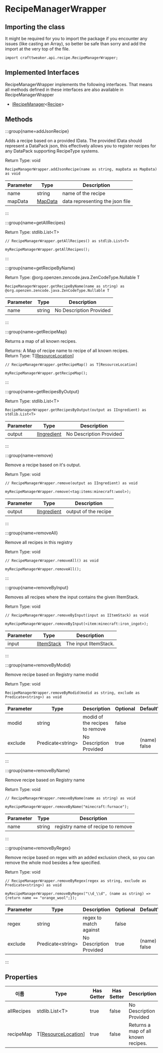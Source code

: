 # RecipeManagerWrapper

## Importing the class

It might be required for you to import the package if you encounter any issues (like casting an Array), so better be safe than sorry and add the import at the very top of the file.
```zenscript
import crafttweaker.api.recipe.RecipeManagerWrapper;
```


## Implemented Interfaces
RecipeManagerWrapper implements the following interfaces. That means all methods defined in these interfaces are also available in RecipeManagerWrapper

- [IRecipeManager](/vanilla/api/recipe/manager/IRecipeManager)&lt;[Recipe](/vanilla/api/recipe/type/Recipe)&gt;

## Methods

:::group{name=addJsonRecipe}

Adds a recipe based on a provided IData. The provided IData should represent a DataPack json, this effectively allows you to register recipes for any DataPack supporting RecipeType systems.

Return Type: void

```zenscript
RecipeManagerWrapper.addJsonRecipe(name as string, mapData as MapData) as void
```

| Parameter | Type                                 | Description                     |
| --------- | ------------------------------------ | ------------------------------- |
| name      | string                               | name of the recipe              |
| mapData   | [MapData](/vanilla/api/data/MapData) | data representing the json file |


:::

:::group{name=getAllRecipes}

Return Type: stdlib.List&lt;T&gt;

```zenscript
// RecipeManagerWrapper.getAllRecipes() as stdlib.List<T>

myRecipeManagerWrapper.getAllRecipes();
```

:::

:::group{name=getRecipeByName}

Return Type: @org.openzen.zencode.java.ZenCodeType.Nullable T

```zenscript
RecipeManagerWrapper.getRecipeByName(name as string) as @org.openzen.zencode.java.ZenCodeType.Nullable T
```

| Parameter | Type   | Description             |
| --------- | ------ | ----------------------- |
| name      | string | No Description Provided |


:::

:::group{name=getRecipeMap}

Returns a map of all known recipes.

Returns: A Map of recipe name to recipe of all known recipes.  
Return Type: T[[ResourceLocation](/vanilla/api/resource/ResourceLocation)]

```zenscript
// RecipeManagerWrapper.getRecipeMap() as T[ResourceLocation]

myRecipeManagerWrapper.getRecipeMap();
```

:::

:::group{name=getRecipesByOutput}

Return Type: stdlib.List&lt;T&gt;

```zenscript
RecipeManagerWrapper.getRecipesByOutput(output as IIngredient) as stdlib.List<T>
```

| Parameter | Type                                               | Description             |
| --------- | -------------------------------------------------- | ----------------------- |
| output    | [IIngredient](/vanilla/api/ingredient/IIngredient) | No Description Provided |


:::

:::group{name=remove}

Remove a recipe based on it's output.

Return Type: void

```zenscript
// RecipeManagerWrapper.remove(output as IIngredient) as void

myRecipeManagerWrapper.remove(<tag:items:minecraft:wool>);
```

| Parameter | Type                                               | Description          |
| --------- | -------------------------------------------------- | -------------------- |
| output    | [IIngredient](/vanilla/api/ingredient/IIngredient) | output of the recipe |


:::

:::group{name=removeAll}

Remove all recipes in this registry

Return Type: void

```zenscript
// RecipeManagerWrapper.removeAll() as void

myRecipeManagerWrapper.removeAll();
```

:::

:::group{name=removeByInput}

Removes all recipes where the input contains the given IItemStack.

Return Type: void

```zenscript
// RecipeManagerWrapper.removeByInput(input as IItemStack) as void

myRecipeManagerWrapper.removeByInput(<item:minecraft:iron_ingot>);
```

| Parameter | Type                                       | Description           |
| --------- | ------------------------------------------ | --------------------- |
| input     | [IItemStack](/vanilla/api/item/IItemStack) | The input IItemStack. |


:::

:::group{name=removeByModid}

Remove recipe based on Registry name modid

Return Type: void

```zenscript
RecipeManagerWrapper.removeByModid(modid as string, exclude as Predicate<string>) as void
```

| Parameter | Type                                | Description                    | Optional | DefaultValue    |
| --------- | ----------------------------------- | ------------------------------ | -------- | --------------- |
| modid     | string                              | modid of the recipes to remove | false    |                 |
| exclude   | Predicate&lt;string&gt; | No Description Provided        | true     | (name) => false |


:::

:::group{name=removeByName}

Remove recipe based on Registry name

Return Type: void

```zenscript
// RecipeManagerWrapper.removeByName(name as string) as void

myRecipeManagerWrapper.removeByName("minecraft:furnace");
```

| Parameter | Type   | Description                       |
| --------- | ------ | --------------------------------- |
| name      | string | registry name of recipe to remove |


:::

:::group{name=removeByRegex}

Remove recipe based on regex with an added exclusion check, so you can remove the whole mod besides a few specified.

Return Type: void

```zenscript
// RecipeManagerWrapper.removeByRegex(regex as string, exclude as Predicate<string>) as void

myRecipeManagerWrapper.removeByRegex("\\d_\\d", (name as string) => {return name == "orange_wool";});
```

| Parameter | Type                                | Description             | Optional | DefaultValue    |
| --------- | ----------------------------------- | ----------------------- | -------- | --------------- |
| regex     | string                              | regex to match against  | false    |                 |
| exclude   | Predicate&lt;string&gt; | No Description Provided | true     | (name) => false |


:::


## Properties

| 이름         | Type                                                          | Has Getter | Has Setter | Description                         |
| ---------- | ------------------------------------------------------------- | ---------- | ---------- | ----------------------------------- |
| allRecipes | stdlib.List&lt;T&gt;                              | true       | false      | No Description Provided             |
| recipeMap  | T[[ResourceLocation](/vanilla/api/resource/ResourceLocation)] | true       | false      | Returns a map of all known recipes. |

